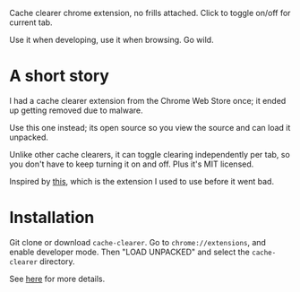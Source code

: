 Cache clearer chrome extension, no frills attached.
Click to toggle on/off for current tab.

Use it when developing, use it when browsing. Go wild.

# A short story

I had a cache clearer extension from the Chrome Web Store once; it ended up getting removed due to malware.

Use this one instead; its open source so you view the source and can load it unpacked.

Unlike other cache clearers, it can toggle clearing independently per tab, so you don't have to keep turning it on and off. Plus it's MIT licensed.

Inspired by [this](https://github.com/uoziod/chrome-cache-killer), which is the extension I used to use before it went bad.

# Installation

Git clone or download `cache-clearer`. Go to `chrome://extensions`, and enable developer mode. Then "LOAD UNPACKED" and select the `cache-clearer` directory.

See [here](https://developer.chrome.com/extensions/getstarted) for more details.
